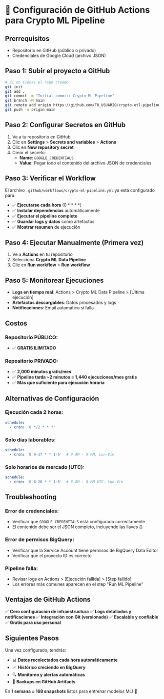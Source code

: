 # 🚀 Configuración de GitHub Actions para Crypto ML Pipeline

## Prerrequisitos
- Repositorio en GitHub (público o privado)
- Credenciales de Google Cloud (archivo JSON)

## Paso 1: Subir el proyecto a GitHub

```bash
# Si no tienes el repo creado
git init
git add .
git commit -m "Initial commit: Crypto ML Pipeline"
git branch -M main
git remote add origin https://github.com/TU_USUARIO/crypto-etl-pipeline.git
git push -u origin main
```

## Paso 2: Configurar Secretos en GitHub

1. Ve a tu repositorio en GitHub
2. Clic en **Settings** > **Secrets and variables** > **Actions**
3. Clic en **New repository secret**
4. Crear el secreto:
   - **Name**: `GOOGLE_CREDENTIALS`
   - **Value**: Pegar todo el contenido del archivo JSON de credenciales

## Paso 3: Verificar el Workflow

El archivo `.github/workflows/crypto-ml-pipeline.yml` ya está configurado para:

- ✅ **Ejecutarse cada hora** (0 * * * *)
- ✅ **Instalar dependencias** automáticamente
- ✅ **Ejecutar el pipeline completo**
- ✅ **Guardar logs y datos** como artefactos
- ✅ **Mostrar resumen** de ejecución

## Paso 4: Ejecutar Manualmente (Primera vez)

1. Ve a **Actions** en tu repositorio
2. Selecciona **Crypto ML Data Pipeline**
3. Clic en **Run workflow** > **Run workflow**

## Paso 5: Monitorear Ejecuciones

- **Logs en tiempo real**: Actions > Crypto ML Data Pipeline > [Última ejecución]
- **Artefactos descargables**: Datos procesados y logs
- **Notificaciones**: Email automático si falla

## Costos

### Repositorio PÚBLICO: 
- ✅ **GRATIS ILIMITADO**

### Repositorio PRIVADO:
- ✅ **2,000 minutos gratis/mes**
- ✅ **Pipeline tarda ~2 minutos = 1,440 ejecuciones/mes gratis**
- ✅ **Más que suficiente para ejecución horaria**

## Alternativas de Configuración

### Ejecución cada 2 horas:
```yaml
schedule:
  - cron: '0 */2 * * *'
```

### Solo días laborables:
```yaml
schedule:
  - cron: '0 9-17 * * 1-5'  # 9 AM - 5 PM, Lun-Vie
```

### Solo horarios de mercado (UTC):
```yaml
schedule:
  - cron: '0 8-20 * * 1-5'  # 8 AM - 8 PM UTC, Lun-Vie
```

## Troubleshooting

### Error de credenciales:
- Verificar que `GOOGLE_CREDENTIALS` está configurado correctamente
- El contenido debe ser el JSON completo, incluyendo las llaves {}

### Error de permisos BigQuery:
- Verificar que la Service Account tiene permisos de BigQuery Data Editor
- Verificar que el proyecto ID es correcto

### Pipeline falla:
- Revisar logs en Actions > [Ejecución fallida] > [Step fallido]
- Los errores más comunes aparecen en el step "Run ML Pipeline"

## Ventajas de GitHub Actions

✅ **Cero configuración de infraestructura**
✅ **Logs detallados y notificaciones**
✅ **Integración con Git (versionado)**
✅ **Escalable y confiable**
✅ **Gratis para uso personal**

## Siguientes Pasos

Una vez configurado, tendrás:
- 📊 **Datos recolectados cada hora automáticamente**
- 📈 **Histórico creciendo en BigQuery**
- 🔍 **Monitoreo y alertas automáticas**
- 📁 **Backups en GitHub Artifacts**

En **1 semana = 168 snapshots** listos para entrenar modelos ML! 🤖
